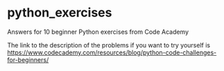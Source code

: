 # python_exercises
Answers for 10 beginner Python exercises from Code Academy

The link to the description of the problems if you want to try yourself is https://www.codecademy.com/resources/blog/python-code-challenges-for-beginners/
